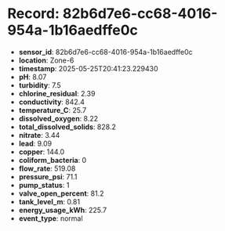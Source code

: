 # Record: 82b6d7e6-cc68-4016-954a-1b16aedffe0c

- **sensor_id**: 82b6d7e6-cc68-4016-954a-1b16aedffe0c
- **location**: Zone-6
- **timestamp**: 2025-05-25T20:41:23.229430
- **pH**: 8.07
- **turbidity**: 7.5
- **chlorine_residual**: 2.39
- **conductivity**: 842.4
- **temperature_C**: 25.7
- **dissolved_oxygen**: 8.22
- **total_dissolved_solids**: 828.2
- **nitrate**: 3.44
- **lead**: 9.09
- **copper**: 144.0
- **coliform_bacteria**: 0
- **flow_rate**: 519.08
- **pressure_psi**: 71.1
- **pump_status**: 1
- **valve_open_percent**: 81.2
- **tank_level_m**: 0.81
- **energy_usage_kWh**: 225.7
- **event_type**: normal